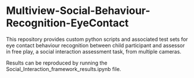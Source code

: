 # Multiview-Social-Behaviour-Recognition-EyeContact
This repository provides custom python scripts and associated test sets for eye contact behaviour recognition between child participant and assessor in free play, a social interaction assessment task, from multiple cameras.

Results can be reproduced by running the Social_Interaction_framework_results.ipynb file.
